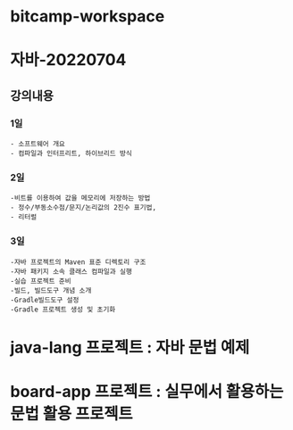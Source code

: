 # bitcamp-workspace

# 자바-20220704

## 강의내용
### 1일
    - 소프트웨어 개요
    - 컴파일과 인터프리트, 하이브리드 방식
### 2일
    -비트를 이용하여 값을 메모리에 저장하는 방법
    - 정수/부동소수점/문지/논리값의 2진수 표기법,
    - 리터럴
### 3일
    -자바 프로젝트의 Maven 표준 디렉토리 구조
    -자바 패키지 소속 클래스 컴파일과 실행
    -실습 프로젝트 준비
    -빌드, 빌드도구 개념 소개
    -Gradle빌드도구 설정
    -Gradle 프로젝트 생성 및 초기화


# java-lang 프로젝트 : 자바 문법 예제
# board-app 프로젝트 : 실무에서 활용하는 문법 활용 프로젝트
